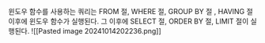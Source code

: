 윈도우 함수를 사용하는 쿼리는 FROM 절, WHERE 절, GROUP BY 절 , HAVING 절 이후에 윈도우 함수가 실행된다.
그 이후에 SELECT 절, ORDER BY 절, LIMIT 절이 실행된다.
![[Pasted image 20241014202236.png]]
